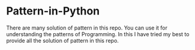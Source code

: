# Pattern-in-Python
There are many solution of pattern in this repo. You can use it for understanding the patterns of Programming. In this I have tried my best to provide all the solution of pattern in this repo.
